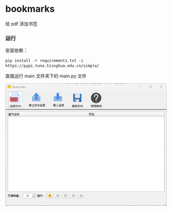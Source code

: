 # bookmarks

给 pdf 添加书签

### 运行

安装依赖：
```shell
pip install -r requirements.txt -i https://pypi.tuna.tsinghua.edu.cn/simple/ 
```

直接运行 main 文件夹下的 main.py 文件


<img src="image/img.png">
